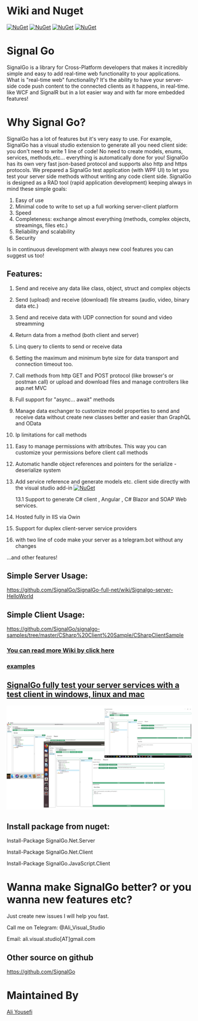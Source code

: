 # Wiki and Nuget
[![NuGet](https://img.shields.io/badge/github-full%20wiki-brightgreen.svg)](https://github.com/SignalGo/SignalGo-full-net/wiki)
[![NuGet](https://img.shields.io/badge/nuget-server.net%20v5+-blue.svg)](https://www.nuget.org/packages/SignalGo.Net.Server/)  [![NuGet](https://img.shields.io/badge/nuget-client.net%20v5+-blue.svg)](https://www.nuget.org/packages/SignalGo.Net.Client/)  [![NuGet](https://img.shields.io/badge/nuget-javascript%20v5+-blue.svg)](https://www.nuget.org/packages/SignalGo.JavaScript.Client/)

# Signal Go

SignalGo is a library for Cross-Platform developers that makes it incredibly simple and easy to add real-time web functionality to your applications. What is "real-time web" functionality? It's the ability to have your server-side code push content to the connected clients as it happens, in real-time. like WCF and SignalR but in a lot easier way and with far more embedded features!

# Why Signal Go?

SignalGo has a lot of features but it's very easy to use. For example, SignalGo has a visual studio extension to generate all you need client side: you don't need to write 1 line of code! No need to create models, enums, services, methods,etc... everything is automatically done for you!
SignalGo has its own very fast json-based protocol and supports also http and https protocols. We prepared a SignalGo test application (with WPF UI) to let you test your server side methods without writing any code client side.
SignalGo is designed as a RAD tool (rapid application development) keeping always in mind these simple goals:
1. Easy of use
2. Minimal code to write to set up a full working server-client platform
3. Speed 
4. Completeness: exchange almost everything (methods, complex objects, streamings, files etc.)
3. Reliability and scalability
4. Security

Is in continuous development with always new cool features you can suggest us too!

## Features:

1. Send and receive any data like class, object, struct and complex objects

2. Send (upload) and receive (download) file streams (audio, video, binary data etc.)

3. Send and receive data with UDP connection for sound and video streamming

4. Return data from a method (both client and server)

5. Linq query to clients to send or receive data

6. Setting the maximum and minimum byte size for data transport and connection timeout too.

7. Call methods from http GET and POST protocol (like browser's or postman call) or upload and download files and manage controllers like asp.net MVC

8. Full support for "async... await" methods
     
9. Manage data exchanger to customize model properties to send and receive data without create new classes better and easier than GraphQL and OData

10. Ip limitations for call methods

11. Easy to manage permissions with attributes. This way you can customize your permissions before client call methods

12. Automatic handle object references and pointers for the serialize - deserialize system

13. Add service reference and generate models etc. client side directly with the visual studio add-in  [![NuGet](https://img.shields.io/badge/github-wiki-brightgreen.svg)](https://github.com/SignalGo/SignalGo-full-net/wiki/Add-Service-Reference---Auto-generate-all-services-and-models-in-client-side)

     13.1 Support to generate C# client , Angular , C# Blazor and SOAP Web services.

14. Hosted fully in IIS via Owin

15. Support for duplex client-server service providers

16. with two line of code make your server as a telegram.bot without any changes


...and other features!


## Simple Server Usage:

https://github.com/SignalGo/SignalGo-full-net/wiki/Signalgo-server-HelloWorld


## Simple Client Usage:

https://github.com/SignalGo/signalgo-samples/tree/master/CSharp%20Client%20Sample/CSharpClientSample


### [You can read more Wiki by click here](https://github.com/SignalGo/SignalGo-full-net/wiki)

### [examples](https://github.com/SignalGo/csharp-sample)

## [SignalGo fully test your server services with a test client in windows, linux and mac](https://github.com/SignalGo/SignalGoTest)

![ScreenShot](https://raw.githubusercontent.com/SignalGo/SignalGoTest/version4/image3.png "signal go test image")

## Install package from nuget:

Install-Package SignalGo.Net.Server

Install-Package SignalGo.Net.Client

Install-Package SignalGo.JavaScript.Client

# Wanna make SignalGo better? or you wanna new features etc?
Just create new issues I will help you fast.

Call me on Telegram:
@Ali_Visual_Studio

Email:
ali.visual.studio[AT]gmail.com

  
## Other source on github
https://github.com/SignalGo
  

# Maintained By
[Ali Yousefi](https://github.com/Ali-YousefiTelori)

